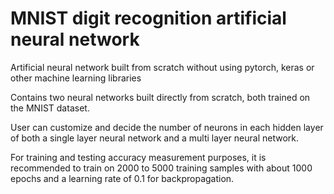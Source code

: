 # MNIST digit recognition artificial neural network

Artificial neural network built from scratch without using pytorch, keras or other machine learning libraries

Contains two neural networks built directly from scratch, both trained on the MNIST dataset.

User can customize and decide the number of neurons in each hidden layer of both a single layer neural network and a multi layer neural network.

For training and testing accuracy measurement purposes, it is recommended to train on 2000 to 5000 training samples with about 1000 epochs and a learning rate of 0.1 for backpropagation.

